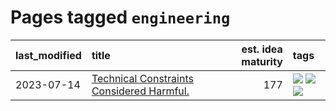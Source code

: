 # Pages tagged `engineering`

|last_modified|title|est. idea maturity|tags
|:---|:---|---:|:---|
|2023-07-14|[Technical Constraints Considered Harmful.](../constraints_considered_hazardous.md)|177|[![](https://img.shields.io/badge/tag-best_practices-a3a5e9)](../tags/best_practices.md) [![](https://img.shields.io/badge/tag-engineering-a682e)](../tags/engineering.md) [![](https://img.shields.io/badge/tag-publication-1eefac)](../tags/publication.md)|
